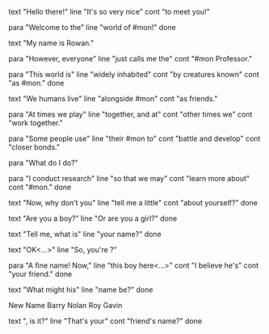 text "Hello there!"
line "It's so very nice"
cont "to meet you!"

para "Welcome to the"
line "world of #mon!"
done


text "My name is Rowan."

para "However, everyone"
line "just calls me the"
cont "#mon Professor."

para "This world is"
line "widely inhabited"
cont "by creatures known"
cont "as #mon."
done


text "We humans live"
line "alongside #mon"
cont "as friends."

para "At times we play"
line "together, and at"
cont "other times we"
cont "work together."

para "Some people use"
line "their #mon to"
cont "battle and develop"
cont "closer bonds."

para "What do I do?"

para "I conduct research"
line "so that we may"
cont "learn more about"
cont "#mon."
done


text "Now, why don't you"
line "tell me a little"
cont "about yourself?"
done


text "Are you a boy?"
line "Or are you a girl?"
done

text "Tell me, what is"
line "your name?"
done

text "OK<...>"
line "So, you're <PLAYER>?"

para "A fine name! Now,"
line "this boy here<...>"
cont "I believe he's"
cont "your friend."
done

text "What might his"
line "name be?"
done

New Name
Barry
Nolan
Roy
Gavin

text "<RIVAL>, is it?"
line "That's your"
cont "friend's name?"
done

